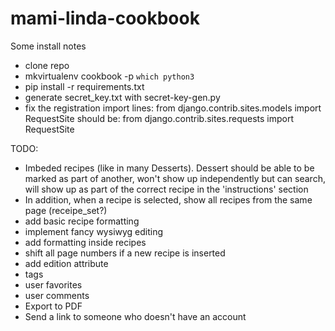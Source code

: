 # mami-linda-cookbook

Some install notes
- clone repo
- mkvirtualenv cookbook -p `which python3`
- pip install -r requirements.txt
- generate secret_key.txt with secret-key-gen.py
- fix the registration import lines:
from django.contrib.sites.models import RequestSite
should be:
from django.contrib.sites.requests import RequestSite


TODO:
- Imbeded recipes (like in many Desserts). Dessert should be able to be marked as part of another, won't show up independently but can search, will show up as part of the correct recipe in the 'instructions' section
- In addition, when a recipe is selected, show all recipes from the same page (receipe_set?)
- add basic recipe formatting
- implement fancy wysiwyg editing
- add formatting inside recipes
- shift all page numbers if a new recipe is inserted
- add edition attribute
- tags
- user favorites
- user comments
- Export to PDF
- Send a link to someone who doesn't have an account